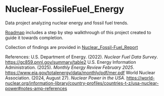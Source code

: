 # Nuclear-FossileFuel_Energy
Data project analyzing nuclear energy and fossil fuel trends.

[Roadmap](Roadmap.md) includes a step by step walkthrough of this project created to guide it towards completion.

Collection of findings are provided in [Nuclear_Fossil-Fuel_Report](Nuclear_Fossil-Fuel_Report.pdf)

References:
U.S. Department of Energy. (2022). *Nuclear Fuel Data Survey*.
  https://gc859.pnnl.gov/summary/table2
U.S. Energy Information Administration. (2025). *Monthly Energy Review February 2025*.
  https://www.eia.gov/totalenergy/data/monthly/pdf/mer.pdf
World Nuclear Association. (2024, August 27). *Nuclear Power in the USA*.
  https://world-nuclear.org/information-library/country-profiles/countries-t-z/usa-nuclear-power#notes-amp-references
